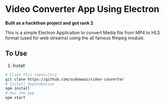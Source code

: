 # Video Converter App Using Electron

**Built as a hackthon project and got rank 2**

This is a simple Electron Application to convert Media file from MP4 to HLS format (used for web streams) using the all famous ffmpeg module.

## To Use

1. Install

```bash
# Clone this repository
git clone https://github.com/sudomaaz/video-converter
# Install dependencies
npm install
# Run the app
npm start
```

